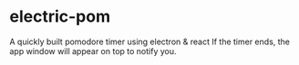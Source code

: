 # electric-pom

A quickly built pomodore timer using electron & react
If the timer ends, the app window will appear on top to notify you.
